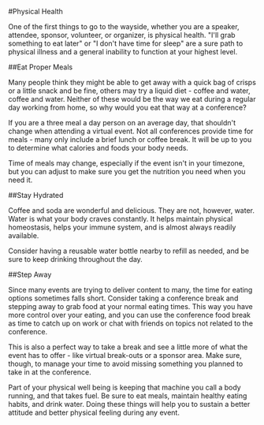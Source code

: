 #Physical Health

One of the first things to go to the wayside, whether you are a speaker, attendee, sponsor, volunteer, or organizer, is physical health. "I'll grab something to eat later" or "I don't have time for sleep" are a sure path to physical illness and a general inability to function at your highest level.

##Eat Proper Meals

Many people think they might be able to get away with a quick bag of crisps or a little snack and be fine, others may try a liquid diet - coffee and water, coffee and water. Neither of these would be the way we eat during a regular day working from home, so why would you eat that way at a conference?

If you are a three meal a day person on an average day, that shouldn't change when attending a virtual event. Not all conferences provide time for meals - many only include a brief lunch or coffee break. It will be up to you to determine what calories and foods your body needs.

Time of meals may change, especially if the event isn't in your timezone, but you can adjust to make sure you get the nutrition you need when you need it.

##Stay Hydrated

Coffee and soda are wonderful and delicious. They are not, however, water. Water is what your body craves constantly. It helps maintain physical homeostasis, helps your immune system, and is almost always readily available.

Consider having a reusable water bottle nearby to refill as needed, and be sure to keep drinking throughout the day.

##Step Away

Since many events are trying to deliver content to many, the time for eating options sometimes falls short. Consider taking a conference break and stepping away to grab food at your normal eating times. This way you have more control over your eating, and you can use the conference food break as time to catch up on work or chat with friends on topics not related to the conference.

This is also a perfect way to take a break and see a little more of what the event has to offer - like virtual break-outs or a sponsor area. Make sure, though, to manage your time to avoid missing something you planned to take in at the conference.

Part of your physical well being is keeping that machine you call a body running, and that takes fuel. Be sure to eat meals, maintain healthy eating habits, and drink water. Doing these things will help you to sustain a better attitude and better physical feeling during any event.
